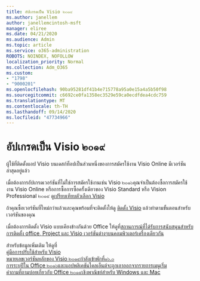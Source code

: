 ```yaml
---
title: อัปเกรดเป็น Visio ๒๐๑๙
ms.author: janellem
author: janellemcintosh-msft
manager: eliree
ms.date: 04/21/2020
ms.audience: Admin
ms.topic: article
ms.service: o365-administration
ROBOTS: NOINDEX, NOFOLLOW
localization_priority: Normal
ms.collection: Adm_O365
ms.custom:
- "1798"
- "9000201"
ms.openlocfilehash: 90ba95281df41b4e715778a95a0e15a4a5b50f98
ms.sourcegitcommit: c6692ce0fa1358ec3529e59ca0ecdfdea4cdc759
ms.translationtype: MT
ms.contentlocale: th-TH
ms.lasthandoff: 09/14/2020
ms.locfileid: "47734966"
---
```

# <a name="upgrade-to-visio-2019"></a>อัปเกรดเป็น Visio ๒๐๑๙

ผู้ใช้ที่ติดตั้งแอป Visio บนเดสก์ท็อปเป็นส่วนหนึ่งของการสมัครใช้งาน Visio Online มีเวอร์ชันล่าสุดอยู่แล้ว 

เมื่อต้องการอัปเกรดเวอร์ชันที่ไม่ใช่การสมัครใช้งานเช่น Visio ๒๐๑๖คุณจำเป็นต้องซื้อการสมัครใช้งาน Visio Online หรือการซื้อการซื้อครั้งเดียวของ Visio Standard หรือ Vision Professional ๒๐๑๙ ดู[เปรียบเทียบตัวเลือก Visio](https://products.office.com/visio/microsoft-visio-plans-and-pricing-compare-visio-options)

ถ้าคุณซื้อเวอร์ชันที่ใหม่กว่าแล้วและคุณพร้อมที่จะติดตั้งให้ดู [ติดตั้ง Visio](https://support.office.com/article/f98f21e3-aa02-4827-9167-ddab5b025710?wt.mc_id=OfficeAdm_ClientDIA_Alchemy1798) แล้วทำตามขั้นตอนสำหรับเวอร์ชันของคุณ 

เมื่อต้องการติดตั้ง Visio แบบเคียงข้างกันด้วย Office ให้ดูที่[สถานการณ์ที่ได้รับการสนับสนุนสำหรับการติดตั้ง office, Project และ Visio เวอร์ชันต่างๆบนคอมพิวเตอร์เครื่องเดียวกัน](https://docs.microsoft.com/deployoffice/install-different-office-visio-and-project-versions-on-the-same-computer)

สำหรับข้อมูลเพิ่มเติม ให้ดูที่<br>
[คู่มือการปรับใช้สำหรับ Visio](https://docs.microsoft.com/deployoffice/deployment-guide-for-visio)<br>
[หมายเลขเวอร์ชันหลักของ Visio ๒๐๑๙กำลังเข้าพักที่๑๖.๐](https://docs.microsoft.com/deployoffice/office2019/overview#whats-stayed-the-same-in-office-2019)<br>
[การระบุปีใน Office ๒๐๑๖และแอปพลิเคชันไคลเอ็นต์จะถูกเอาออกจากรายการเมนูเริ่ม](https://support.office.com/article/8fe5e052-76d2-49de-af30-2e84ed3da907?wt.mc_id=OfficeAdm_ClientDIA_Alchemy1798)<br>
[คำถามที่ถามบ่อยเกี่ยวกับ Office ๒๐๑๙เชิงพาณิชย์สำหรับ Windows และ Mac](https://support.microsoft.com/help/4133312) 
